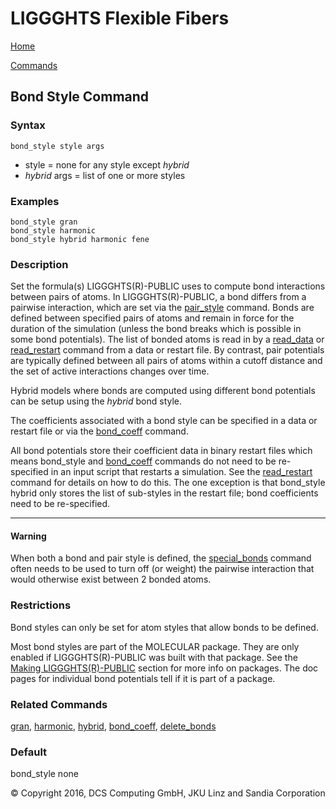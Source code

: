# LIGGGHTS Flexible Fibers

[Home](Home)

[Commands](commands)

## Bond Style Command

### Syntax

```text
bond_style style args
```

* style = none for any style except *hybrid*
* *hybrid* args = list of one or more styles

### Examples

```text
bond_style gran
bond_style harmonic
bond_style hybrid harmonic fene
```

### Description

Set the formula(s) LIGGGHTS(R)-PUBLIC uses to compute bond interactions between pairs of atoms. In LIGGGHTS(R)-PUBLIC, a bond differs from a pairwise interaction, which are set via the [pair_style](not_done_yet) command. Bonds are defined between specified pairs of atoms and remain in force for the duration of the simulation (unless the bond breaks which is possible in some bond potentials). The list of bonded atoms is read in by a [read_data](not_done_yet) or [read_restart](not_done_yet) command from a data or restart file. By contrast, pair potentials are typically defined between all pairs of atoms within a cutoff distance and the set of active interactions changes over time.

Hybrid models where bonds are computed using different bond potentials can be setup using the *hybrid* bond style.

The coefficients associated with a bond style can be specified in a data or restart file or via the [bond_coeff](bond_coeff) command.

All bond potentials store their coefficient data in binary restart files which means bond_style and [bond_coeff](bond_coeff) commands do not need to be re-specified in an input script that restarts a simulation. See the [read_restart](not_done_yet) command for details on how to do this. The one exception is that bond_style hybrid only stores the list of sub-styles in the restart file; bond coefficients need to be re-specified.

---

#### Warning

When both a bond and pair style is defined, the [special_bonds](not_done_yet) command often needs to be used to turn off (or weight) the pairwise interaction that would otherwise exist between 2 bonded atoms.

### Restrictions

Bond styles can only be set for atom styles that allow bonds to be defined.

Most bond styles are part of the MOLECULAR package. They are only enabled if LIGGGHTS(R)-PUBLIC was built with that package. See the [Making LIGGGHTS(R)-PUBLIC](how_to_install) section for more info on packages. The doc pages for individual bond potentials tell if it is part of a package.

### Related Commands

[gran](bond_gran),
[harmonic](bond_harmonic),
[hybrid](not_done_yet),
[bond_coeff](bond_coeff),
[delete_bonds](not_done_yet)

### Default

bond_style none

© Copyright 2016, DCS Computing GmbH, JKU Linz and Sandia Corporation
